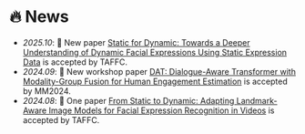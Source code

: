# 🔥 News



- *2025.10*: 🎉 New paper [Static for Dynamic: Towards a Deeper Understanding of Dynamic Facial Expressions Using Static Expression Data](https://arxiv.org/pdf/2409.06154) is accepted by TAFFC.
- *2024.09*: 🎉 New workshop paper [DAT: Dialogue-Aware Transformer with Modality-Group Fusion for Human Engagement Estimation](https://arxiv.org/abs/2410.08470) is accepted by MM2024.
- *2024.08*: 🎉 One paper [From Static to Dynamic: Adapting Landmark-Aware Image Models for Facial Expression Recognition in Videos](https://arxiv.org/abs/2312.05447) is accepted by TAFFC.

<!-- - *2023.12*: 🎉 ~~New paper [From Static to Dynamic: Adapting Landmark-Aware Image Models for Facial Expression Recognition in Videos](https://arxiv.org/abs/2312.05447) is preprinted on arXiv.~~
- *2023.05*: 🎉 One paper [Multimodal feature extraction and fusion for emotional reaction intensity estimation and expression classification in videos with transformers](https://openaccess.thecvf.com/content/CVPR2023W/ABAW/html/Li_Multimodal_Feature_Extraction_and_Fusion_for_Emotional_Reaction_Intensity_Estimation_CVPRW_2023_paper.html) is accepted by CVPRW 2023
- *2023.04*: 🎉 **First place** of Emotional Reaction Intensity (ERI) Estimation Challenge in [CVPR2023-ABAW5](https://ibug.doc.ic.ac.uk/resources/cvpr-2023-5th-abaw/)
- *2023.04*: 🔥 We release [CVPR2023-ABAW5-ERI](https://github.com/cyinen/CVPR2023-ABAW5-ERI) -->
